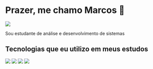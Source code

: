 <h1>Prazer, me chamo Marcos 👋</h1>
<a href="https://www.linkedin.com/in/marcos-vinicios-arcie-falcade-a727b4262/">
  <img src="https://img.shields.io/badge/LinkedIn-0077B5?style=for-the-badge&logo=linkedin&logoColor=white" />
</a>
<p>Sou estudante de análise e desenvolvimento de sistemas</p>
<h2>Tecnologias que eu utilizo em meus estudos</h2>
<div>
  <img src="https://img.shields.io/badge/JavaScript-F7DF1E?style=for-the-badge&logo=javascript&logoColor=black" />
  <img src="https://img.shields.io/badge/HTML5-E34F26?style=for-the-badge&logo=html5&logoColor=white" />
  <img src="https://img.shields.io/badge/CSS3-1572B6?style=for-the-badge&logo=css3&logoColor=white" />
  <img src="https://img.shields.io/badge/React-20232A?style=for-the-badge&logo=react&logoColor=61DAFB" />
  
</div>




